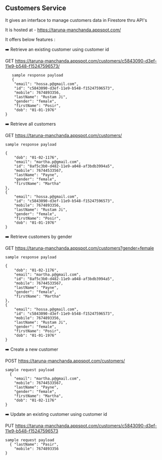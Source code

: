 ## Customers Service 

It gives an interface to manage customers data in Firestore thru API's 

It is hosted at - https://taruna-manchanda.appspot.com/

It offers below features :
 
:arrow_right: Retrieve an existing customer using customer id 

 GET https://taruna-manchanda.appspot.com/customers/c5843090-d3ef-11e9-b548-f15247596573/
 
       sample response payload
       {
        "email": "hossa.p@gmail.com",
        "id": "c5843090-d3ef-11e9-b548-f15247596573",
        "mobile": 7674893356,
        "lastName": "Rustam Ji",
        "gender": "female",
        "firstName": "Posir",
        "dob": "01-01-1976"
    }

:arrow_right: Retrieve all customers

GET https://taruna-manchanda.appspot.com/customers/

    sample response payload
  
    {
        "dob": "01-02-1176",
        "email": "martha.p@gmail.com",
        "id": "8af5c3b0-d482-11e9-a048-af3bdb3994a5",
        "mobile": 76744533567,
        "lastName": "Payne",
        "gender": "female",
        "firstName": "Martha"
    },
    {
        "email": "hossa.p@gmail.com",
        "id": "c5843090-d3ef-11e9-b548-f15247596573",
        "mobile": 7674893356,
        "lastName": "Rustam Ji",
        "gender": "female",
        "firstName": "Posir",
        "dob": "01-01-1976"
    }


:arrow_right: Retrieve customers by gender

GET https://taruna-manchanda.appspot.com/customers?gender=female

    sample response payload
    
    {
        "dob": "01-02-1176",
        "email": "martha.p@gmail.com",
        "id": "8af5c3b0-d482-11e9-a048-af3bdb3994a5",
        "mobile": 76744533567,
        "lastName": "Payne",
        "gender": "female",
        "firstName": "Martha"
    },
    {
        "email": "hossa.p@gmail.com",
        "id": "c5843090-d3ef-11e9-b548-f15247596573",
        "mobile": 7674893356,
        "lastName": "Rustam Ji",
        "gender": "female",
        "firstName": "Posir",
        "dob": "01-01-1976"
    }


:arrow_right: Create a new customer

POST https://taruna-manchanda.appspot.com/customers/

    sample request payload 
      {
        "email": "martha.p@gmail.com",
        "mobile": 76744533567,
        "lastName": "Payne",
        "gender": "female",
        "firstName": "Martha",
        "dob": "01-02-1176"
    }
    
      

:arrow_right: Update an existing customer using customer id

PUT https://taruna-manchanda.appspot.com/customers/c5843090-d3ef-11e9-b548-f15247596573

    sample request payload
      { "lastName": "Pasir",
        "mobile": 7674893356
    }

